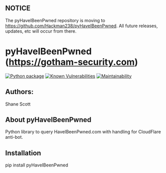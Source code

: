 ## NOTICE

The pyHaveIBeenPwned repository is moving to https://github.com/Hackman238/pyHaveIBeenPwned. All future releases, updates, etc will occur from there.

##

pyHaveIBeenPwned (https://gotham-security.com)
==
[![Python package](https://github.com/GoVanguard/pyHaveIBeenPwned/actions/workflows/master.yml/badge.svg)](https://github.com/GoVanguard/pyHaveIBeenPwned/actions/workflows/master.yml)
[![Known Vulnerabilities](https://snyk.io/test/github/GoVanguard/pyHaveIBeenPwned/badge.svg?targetFile=requirements.txt)](https://snyk.io/test/github/GoVanguard/pyHaveIBeenPwned?targetFile=requirements.txt)
[![Maintainability](https://api.codeclimate.com/v1/badges/bd227c3a2239321eec05/maintainability)](https://codeclimate.com/github/GoVanguard/pyHaveIBeenPwned/maintainability)

## Authors:
Shane Scott

## About pyHaveIBeenPwned
Python library to query HaveIBeenPwned.com with handling for CloudFlare anti-bot.

## Installation
pip install pyHaveIBeenPwned
